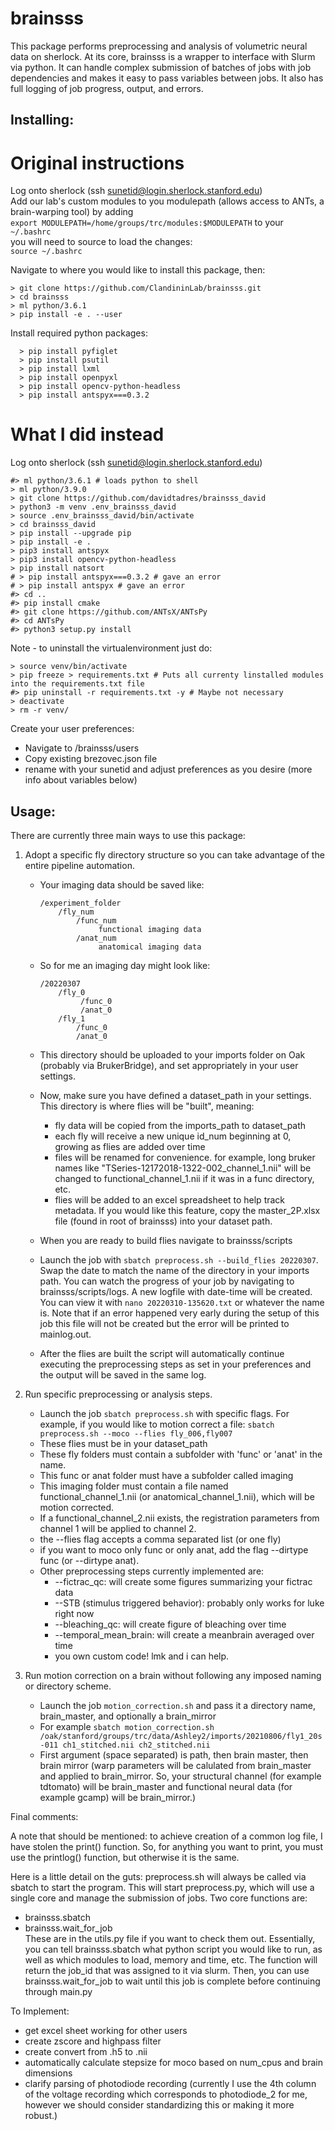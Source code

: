 # brainsss
This package performs preprocessing and analysis of volumetric neural data on sherlock. At its core, brainsss is a wrapper to interface with Slurm via python. It can handle complex submission of batches of jobs with job dependencies and makes it easy to pass variables between jobs. It also has full logging of job progress, output, and errors.

## Installing:

# Original instructions
Log onto sherlock (ssh sunetid@login.sherlock.stanford.edu)  
Add our lab's custom modules to you modulepath (allows access to ANTs, a brain-warping tool) by adding  
```export MODULEPATH=/home/groups/trc/modules:$MODULEPATH``` to your
```~/.bashrc```  
you will need to source to load the changes:  
```source ~/.bashrc```

Navigate to where you would like to install this package, then:  
```shell
> git clone https://github.com/ClandininLab/brainsss.git
> cd brainsss
> ml python/3.6.1
> pip install -e . --user
```

Install required python packages:
```shell
  > pip install pyfiglet
  > pip install psutil
  > pip install lxml
  > pip install openpyxl
  > pip install opencv-python-headless
  > pip install antspyx===0.3.2

```

# What I did instead
Log onto sherlock (ssh sunetid@login.sherlock.stanford.edu)  

```shell
#> ml python/3.6.1 # loads python to shell
> ml python/3.9.0
> git clone https://github.com/davidtadres/brainsss_david
> python3 -m venv .env_brainsss_david
> source .env_brainsss_david/bin/activate
> cd brainsss_david
> pip install --upgrade pip
> pip install -e .
> pip3 install antspyx 
> pip3 install opencv-python-headless
> pip install natsort
# > pip install antspyx===0.3.2 # gave an error
# > pip install antspyx # gave an error
#> cd ..
#> pip install cmake
#> git clone https://github.com/ANTsX/ANTsPy
#> cd ANTsPy
#> python3 setup.py install
```

Note - to uninstall the virtualenvironment just do:
```shell
> source venv/bin/activate
> pip freeze > requirements.txt # Puts all currenty linstalled modules into the requirements.txt file
#> pip uninstall -r requirements.txt -y # Maybe not necessary
> deactivate
> rm -r venv/

```

Create your user preferences:  
- Navigate to /brainsss/users
- Copy existing brezovec.json file
- rename with your sunetid and adjust preferences as you desire (more info about variables below)

## Usage:

There are currently three main ways to use this package:
1) Adopt a specific fly directory structure so you can take advantage of the entire pipeline automation.
      - Your imaging data should be saved like:

          ```
          /experiment_folder
              /fly_num
                  /func_num
                       functional imaging data
                  /anat_num
                       anatomical imaging data
          ```

      - So for me an imaging day might look like:
    
          ```
          /20220307
              /fly_0
                   /func_0
                   /anat_0
              /fly_1
                  /func_0
                  /anat_0
          ```

      - This directory should be uploaded to your imports folder on Oak (probably via BrukerBridge), and set 
        appropriately in your user settings.
      - Now, make sure you have defined a dataset_path in your settings. This directory is where flies will be "built", meaning:
        -   fly data will be copied from the imports_path to dataset_path
        -   each fly will receive a new unique id_num beginning at 0, growing as flies are added over time
        -   files will be renamed for convenience. for example, long bruker names like "TSeries-12172018-1322-002_channel_1.nii" 
            will be changed to functional_channel_1.nii if it was in a func directory, etc.
        -   flies will be added to an excel spreadsheet to help track metadata. If you would like this feature, copy the 
            master_2P.xlsx file (found in root of brainsss) into your dataset path.
      - When you are ready to build flies navigate to brainsss/scripts
      - Launch the job with ```sbatch preprocess.sh --build_flies 20220307```. Swap the date to match the name of the 
        directory in your imports path. You can watch the progress of your job by navigating to brainsss/scripts/logs. 
        A new logfile with date-time will be created. You can view it with ```nano 20220310-135620.txt``` or whatever 
        the name is. Note that if an error happened very early during the setup of this job this file will not be created 
        but the error will be printed to mainlog.out.
      - After the flies are built the script will automatically continue executing the preprocessing steps as set in 
        your preferences and the output will be saved in the same log.

2) Run specific preprocessing or analysis steps.
      - Launch the job ```sbatch preprocess.sh``` with specific flags. For example, if you would like to motion correct 
        a file: ```sbatch preprocess.sh --moco --flies fly_006,fly007```
      - These flies must be in your dataset_path
      - These fly folders must contain a subfolder with 'func' or 'anat' in the name.
      - This func or anat folder must have a subfolder called imaging
      - This imaging folder must contain a file named functional_channel_1.nii (or anatomical_channel_1.nii), which will be motion corrected.
      - If a functional_channel_2.nii exists, the registration parameters from channel 1 will be applied to channel 2.
      - the --flies flag accepts a comma separated list (or one fly)
      - if you want to moco only func or only anat, add the flag --dirtype func (or --dirtype anat).
      - Other preprocessing steps currently implemented are:
        -  --fictrac_qc: will create some figures summarizing your fictrac data 
        -  --STB (stimulus triggered behavior): probably only works for luke right now 
        -  --bleaching_qc: will create figure of bleaching over time
        -  --temporal_mean_brain: will create a meanbrain averaged over time
        -  you own custom code! lmk and i can help.

3) Run motion correction on a brain without following any imposed naming or directory scheme.
      - Launch the job `motion_correction.sh` and pass it a directory name, brain_master, and optionally a brain_mirror
      - For example ```sbatch motion_correction.sh /oak/stanford/groups/trc/data/Ashley2/imports/20210806/fly1_20s-011 ch1_stitched.nii ch2_stitched.nii```
      - First argument (space separated) is path, then brain master, then brain mirror (warp parameters will be 
        calulated from brain_master and applied to brain_mirror. So, your structural channel (for example tdtomato) 
        will be brain_master and functional neural data (for example gcamp) will be brain_mirror.)

Final comments:

A note that should be mentioned: to achieve creation of a common log file, I have stolen the print() function. So, 
for anything you want to print, you must use the printlog() function, but otherwise it is the same.

Here is a little detail on the guts:
preprocess.sh will always be called via sbatch to start the program. This will start preprocess.py, which will use 
a single core and manage the submission of jobs. Two core functions are:
- brainsss.sbatch
- brainsss.wait_for_job   
These are in the utils.py file if you want to check them out.
Essentially, you can tell brainsss.sbatch what python script you would like to run, as well as which modules to 
load, memory and time, etc.
The function will return the job_id that was assigned to it via slurm. Then, you can use brainsss.wait_for_job to 
wait until this job is complete before continuing through main.py

To Implement:
- get excel sheet working for other users
- create zscore and highpass filter
- create convert from .h5 to .nii
- automatically calculate stepsize for moco based on num_cpus and brain dimensions
- clarify parsing of photodiode recording (currently I use the 4th column of the voltage recording which corresponds 
to photodiode_2 for me, however we should consider standardizing this or making it more robust.)
